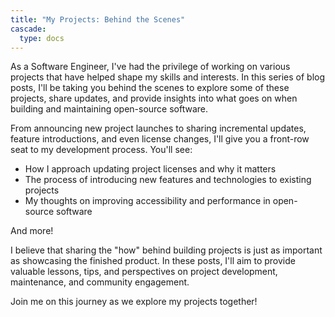 ```yaml
---
title: "My Projects: Behind the Scenes"
cascade:
  type: docs
---
```


As a Software Engineer, I've had the privilege of working on various projects that have helped shape my skills and interests. In this series of blog posts, I'll be taking you behind the scenes to explore some of these projects, share updates, and provide insights into what goes on when building and maintaining open-source software.

<!--more-->

From announcing new project launches to sharing incremental updates, feature introductions, and even license changes, I'll give you a front-row seat to my development process. You'll see:

- How I approach updating project licenses and why it matters
- The process of introducing new features and technologies to existing projects
- My thoughts on improving accessibility and performance in open-source software

And more!

I believe that sharing the "how" behind building projects is just as important as showcasing the finished product. In these posts, I'll aim to provide valuable lessons, tips, and perspectives on project development, maintenance, and community engagement.

Join me on this journey as we explore my projects together!
